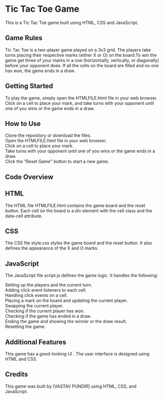 # Tic Tac Toe Game
This is a Tic Tac Toe game built using HTML, CSS and JavaScript.

## Game Rules
Tic Tac Toe is a two-player game played on a 3x3 grid. The players take turns placing their respective marks (either X or O) on the board.To win the game get three of your marks in a row (horizontally, vertically, or diagonally) before your opponent does. If all the cells on the board are filled and no one has won, the game ends in a draw.

## Getting Started
To play the game, simply open the HTMLFILE.html file in your web browser. Click on a cell to place your mark, and take turns with your opponent until one of you wins or the game ends in a draw.

## How to Use
Clone the repository or download the files.  
Open the HTMLFILE.html file in your web browser.  
Click on a cell to place your mark.  
Take turns with your opponent until one of you wins or the game ends in a draw.  
Click the "Reset Game" button to start a new game.  
## Code Overview
## HTML
The HTML file HTMLFILE.html contains the game board and the reset button. Each cell on the board is a div element with the cell class and the data-cell attribute.

## CSS
The CSS file style.css styles the game board and the reset button. It also defines the appearance of the X and O marks.

## JavaScript
The JavaScript file script.js defines the game logic. It handles the following:

Setting up the players and the current turn.  
Adding click event listeners to each cell.  
Handling click events on a cell.  
Placing a mark on the board and updating the current player.  
Swapping the current player.  
Checking if the current player has won.  
Checking if the game has ended in a draw.  
Ending the game and showing the winner or the draw result.  
Resetting the game.  
## Additional Features
This game has a good-looking UI . The user interface is designed using HTML and CSS.

## Credits
This game was built by [VASTAV PUNDIR] using HTML, CSS, and JavaScript.

